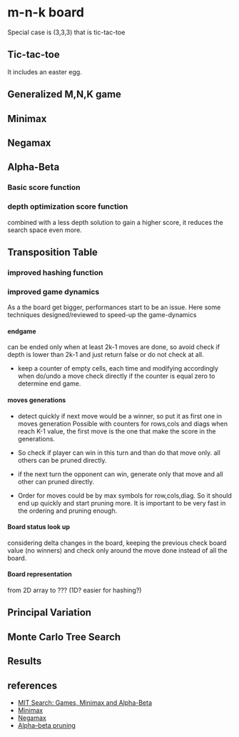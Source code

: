 # m-n-k board

Special case is (3,3,3) that is tic-tac-toe


## Tic-tac-toe

It includes an easter egg.

## Generalized M,N,K game

## Minimax

## Negamax

## Alpha-Beta

### Basic score function

### depth optimization score function

combined with a less depth solution to gain a higher score, it reduces the search space even more.

## Transposition Table

### improved hashing function

### improved game dynamics

As a the board get bigger, performances start to be an issue.
Here some techniques designed/reviewed to speed-up the game-dynamics

#### endgame

can be ended only when at least 2k-1 moves are done,
so avoid check if depth is lower than 2k-1 and just return false or do not check at all.

- keep a counter of empty cells, each time and modifying accordingly when do/undo a move
  check directly if the counter is equal zero to determine end game.

#### moves generations

- detect quickly if next move would be a winner, 
  so put it as first one in moves generation
  Possible with counters for rows,cols and diags when reach K-1 value,
  the first move is the one that make the score in the generations.
  
- So check if player can win in this turn and than do that move only. all others can be pruned directly.
- if the next turn the opponent can win, generate only that move and all other can pruned directly.  

- Order for moves could be by max symbols for row,cols,diag.
  So it should end up quickly and start pruning more.
  It is important to be very fast in the ordering and pruning enough.
   
#### Board status look up

considering delta changes in the board,
keeping the previous check board value (no winners)
and check only around the move done instead of all the board.

#### Board representation

from 2D array to ??? (1D? easier for hashing?)


## Principal Variation


## Monte Carlo Tree Search


## Results

## references

- [MIT Search: Games, Minimax and Alpha-Beta](https://www.youtube.com/watch?v=STjW3eH0Cik)
- [Minimax](https://en.wikipedia.org/wiki/Minimax)
- [Negamax](https://en.wikipedia.org/wiki/Negamax)
- [Alpha–beta pruning](https://en.wikipedia.org/wiki/Alpha%E2%80%93beta_pruning)